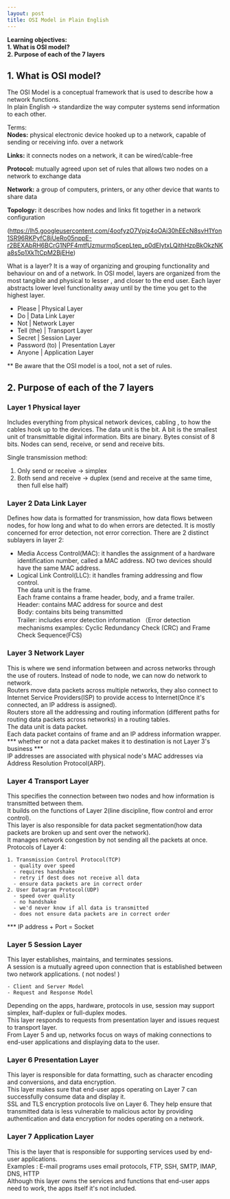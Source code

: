 ```yaml
---
layout: post
title: OSI Model in Plain English
---
```



**Learning objectives:**  
**1. What is OSI model?**  
**2. Purpose of each of the 7 layers**  

## 1. What is OSI model?  
The OSI Model is a conceptual framework that is used to describe how a network functions.   
In plain English -> standardize the way computer systems send information to each other.


Terms:  
**Nodes:** physical electronic device hooked up to a network, capable of sending or receiving info. over a network   

**Links:** it connects nodes on a network, it can be wired/cable-free   

**Protocol:** mutually agreed upon set of rules that allows two nodes on a network to exchange data  

**Network:** a group of computers, printers, or any other device that wants to share data  

**Topology:** it describes how nodes and links fit together in a network configuration

(https://lh5.googleusercontent.com/4oofyzO7Vpjz4oOAi30hEEcN8svH1Yon1SR96RKPyfC8jUeRo05nppE-r2BEXAbRH6BCrG1NPF4mtfUzmurmq5cepLtep_p0dEIytxLQithHzpBkOkzNKa8s5p1XkTtCpM2BjEHe)


What is a layer?
It is a way of organizing and grouping functionality and behaviour on and of a network.
In OSI model, layers are organized from the most tangible and physical to lesser , and closer to the end user.
Each layer abstracts lower level functionality away until by the time you get to the highest layer.


- Please | Physical Layer  
- Do | Data Link Layer  
- Not | Network Layer  
- Tell (the) | Transport Layer  
- Secret | Session Layer  
- Password (to) | Presentation Layer  
- Anyone | Application Layer  


** Be aware that the OSI model is a tool, not a set of rules.


## 2. Purpose of each of the 7 layers  


### Layer 1 Physical layer  
Includes everything from physical network devices, cabling , to how the cables hook up to the devices.
The data unit is the bit.
A bit is the smallest unit of transmittable digital information. Bits are binary. Bytes consist of 8 bits.
Nodes can send, receive, or send and receive bits.

Single transmission method:  
1. Only send or receive -> simplex  
2. Both send and receive -> duplex (send and receive at the same time, then full else half)  


### Layer 2 Data Link Layer  
Defines how data is formatted for transmission, how data flows between nodes, for how long and what to do when errors are detected.
It is mostly concerned for error detection, not error correction.
There are 2 distinct sublayers in layer 2:
- Media Access Control(MAC): it handles the assignment of a hardware identification number, called a MAC address. NO two devices should have the same MAC address.  
- Logical Link Control(LLC): it handles framing addressing and flow control.  
The data unit is the frame.  
Each frame contains a frame header, body, and a frame trailer.  
Header: contains MAC address for source and dest  
Body: contains bits being transmitted  
Trailer: includes error detection information （Error detection mechanisms examples: Cyclic Redundancy Check (CRC) and Frame Check Sequence(FCS)


### Layer 3 Network Layer  
This is where we send information between and across networks through the use of routers. Instead of node to node, we can now do network to network.  
Routers move data packets across multiple networks, they also connect to Internet Service Providers(ISP) to provide access to Internet(Once it's connected, an IP address is assigned).  
Routers store all the addressing and routing information (different paths for routing data packets across networks) in a routing tables.  
The data unit is data packet.  
Each data packet contains of frame and an IP address information wrapper.   
*** whether or not a data packet makes it to destination is not Layer 3's business ***  
IP addresses are associated with physical node's MAC addresses via Address Resolution Protocol(ARP).  



### Layer 4 Transport Layer
This specifies the connection between two nodes and how information is transmitted between them.  
It builds on the functions of Layer 2(line discipline, flow control and error control).  
This layer is also responsible for data packet segmentation(how data packets are broken up and sent over the network).  
It manages network congestion by not sending all the packets at once.  
Protocols of Layer 4:  

    1. Transmission Control Protocol(TCP)   
      - quality over speed    
      - requires handshake  
      - retry if dest does not receive all data  
      - ensure data packets are in correct order  
    2. User Datagram Protocol(UDP)  
      - speed over quality  
      - no handshake  
      - we'd never know if all data is transmitted  
      - does not ensure data packets are in correct order  


*** IP address + Port = Socket


### Layer 5 Session Layer  
This layer establishes, maintains, and terminates sessions.  
A session is a mutually agreed upon connection that is established between two network applications. ( not nodes! )  

    - Client and Server Model
    - Request and Response Model

Depending on the apps, hardware, protocols in use, session may support simplex, half-duplex or full-duplex modes.  
This layer responds to requests from presentation layer and issues request to transport layer.  
From Layer 5 and up, networks focus on ways of making connections to end-user applications and displaying data to the user.  


### Layer 6 Presentation Layer  
This layer is responsible for data formatting, such as character encoding and conversions, and data encryption.  
This layer makes sure that end-user apps operating on Layer 7 can successfully consume data and display it.  
SSL and TLS encryption protocols live on Layer 6. They help ensure that transmitted data is less vulnerable to malicious actor by providing authentication and data encryption for nodes operating on a network.  


### Layer 7 Application Layer  
This is the layer that is responsible for supporting services used by end-user applications.  
Examples : E-mail programs uses email protocols, FTP, SSH, SMTP, IMAP, DNS, HTTP  
Although this layer owns the services and functions that end-user apps need to work, the apps itself it's not included.




















